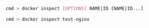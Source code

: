 ```bash
cmd > docker inspect [OPTIONS] NAME|ID [NAME|ID...]
```

```bash
cmd > docker inspect test-nginx
```
